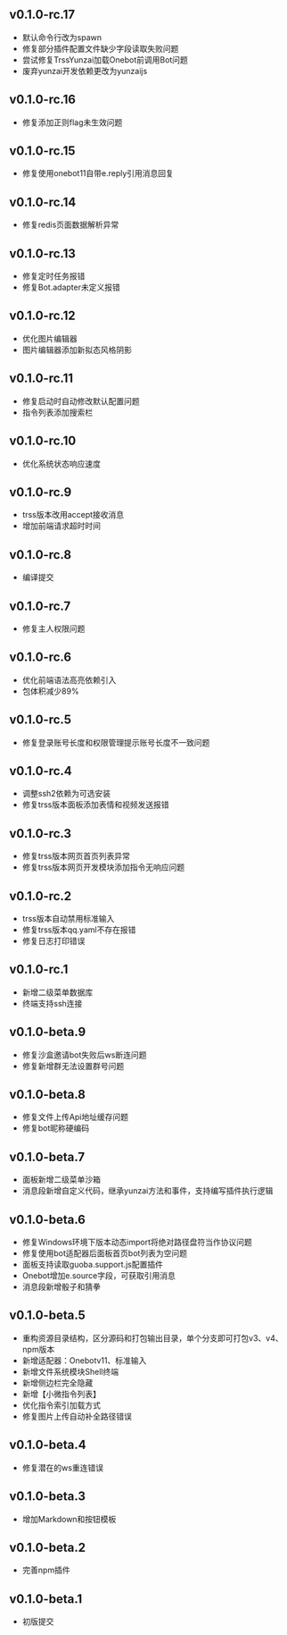 ## v0.1.0-rc.17

- 默认命令行改为spawn
- 修复部分插件配置文件缺少字段读取失败问题
- 尝试修复TrssYunzai加载Onebot前调用Bot问题
- 废弃yunzai开发依赖更改为yunzaijs

## v0.1.0-rc.16

- 修复添加正则flag未生效问题

## v0.1.0-rc.15

- 修复使用onebot11自带e.reply引用消息回复

## v0.1.0-rc.14

- 修复redis页面数据解析异常

## v0.1.0-rc.13

- 修复定时任务报错
- 修复Bot.adapter未定义报错

## v0.1.0-rc.12

- 优化图片编辑器
- 图片编辑器添加新拟态风格阴影

## v0.1.0-rc.11

- 修复启动时自动修改默认配置问题
- 指令列表添加搜索栏

## v0.1.0-rc.10

- 优化系统状态响应速度

## v0.1.0-rc.9

- trss版本改用accept接收消息
- 增加前端请求超时时间

## v0.1.0-rc.8

- 编译提交

## v0.1.0-rc.7

- 修复主人权限问题

## v0.1.0-rc.6

- 优化前端语法高亮依赖引入
- 包体积减少89%

## v0.1.0-rc.5

- 修复登录账号长度和权限管理提示账号长度不一致问题

## v0.1.0-rc.4

- 调整ssh2依赖为可选安装
- 修复trss版本面板添加表情和视频发送报错

## v0.1.0-rc.3

- 修复trss版本网页首页列表异常
- 修复trss版本网页开发模块添加指令无响应问题

## v0.1.0-rc.2

- trss版本自动禁用标准输入
- 修复trss版本qq.yaml不存在报错
- 修复日志打印错误

## v0.1.0-rc.1

- 新增二级菜单数据库
- 终端支持ssh连接

## v0.1.0-beta.9

- 修复沙盒邀请bot失败后ws断连问题
- 修复新增群无法设置群号问题

## v0.1.0-beta.8

- 修复文件上传Api地址缓存问题
- 修复bot昵称硬编码

## v0.1.0-beta.7

- 面板新增二级菜单沙箱
- 消息段新增自定义代码，继承yunzai方法和事件，支持编写插件执行逻辑

## v0.1.0-beta.6

- 修复Windows环境下版本动态import将绝对路径盘符当作协议问题
- 修复使用bot适配器后面板首页bot列表为空问题
- 面板支持读取guoba.support.js配置插件
- Onebot增加e.source字段，可获取引用消息
- 消息段新增骰子和猜拳

## v0.1.0-beta.5

- 重构资源目录结构，区分源码和打包输出目录，单个分支即可打包v3、v4、npm版本
- 新增适配器：Onebotv11、标准输入
- 新增文件系统模块Shell终端
- 新增侧边栏完全隐藏
- 新增【小微指令列表】
- 优化指令索引加载方式
- 修复图片上传自动补全路径错误

## v0.1.0-beta.4

- 修复潜在的ws重连错误

## v0.1.0-beta.3

- 增加Markdown和按钮模板
  
## v0.1.0-beta.2

- 完善npm插件
  
## v0.1.0-beta.1

- 初版提交